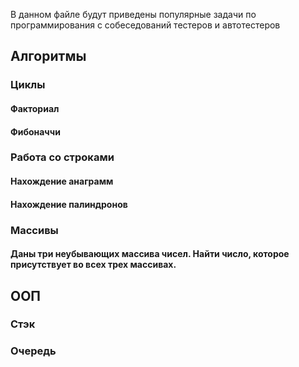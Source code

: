 В данном файле будут приведены популярные задачи по программирования с собеседований тестеров и автотестеров

## Алгоритмы

### Циклы

#### Факториал

#### Фибоначчи

### Работа со строками

#### Нахождение анаграмм

#### Нахождение палиндронов

### Массивы

#### Даны три неубывающих массива чисел. Найти число, которое присутствует во всех трех массивах.

## ООП

### Стэк

### Очередь

